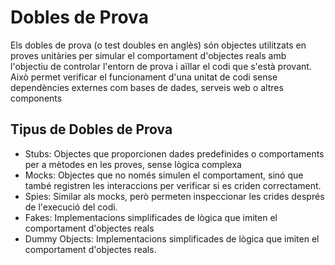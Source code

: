 # Dobles de Prova

Els dobles de prova (o test doubles en anglès) són objectes utilitzats en proves unitàries per simular el comportament d'objectes reals amb l'objectiu de controlar l'entorn de prova i aïllar el codi que s'està provant. Això permet verificar el funcionament d'una unitat de codi sense dependències externes com bases de dades, serveis web o altres components

## Tipus de Dobles de Prova
- Stubs: Objectes que proporcionen dades predefinides o comportaments per a mètodes en les proves, sense lògica complexa
- Mocks: Objectes que no només simulen el comportament, sinó que també registren les interaccions per verificar si es criden correctament.
- Spies: Similar als mocks, però permeten inspeccionar les crides després de l'execució del codi.
- Fakes: Implementacions simplificades de lògica que imiten el comportament d'objectes reals
- Dummy Objects: Implementacions simplificades de lògica que imiten el comportament d'objectes reals.